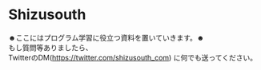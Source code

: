 # Shizusouth
☻ここにはプログラム学習に役立つ資料を置いていきます。☻
<br>もし質問等ありましたら、<br>
TwitterのDM(https://twitter.com/shizusouth_com)
に何でも送ってください。
